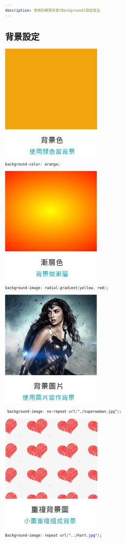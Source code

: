 ```yaml
---
description: 常用的網頁背景(Background)設定寫法
---
```


# 背景設定

![](.gitbook/assets/image%20%2814%29.png)

```css
background-color: orange;
```

![](.gitbook/assets/image%20%286%29.png)

```css
background-image: radial-gradient(yellow, red);
```

![](.gitbook/assets/image%20%2822%29.png)

```css
 background-image: no-repeat url("./superwoman.jpg");
```

![](.gitbook/assets/image%20%2821%29.png)

```css
Background-image: repeat url("../hart.jpg");
```

